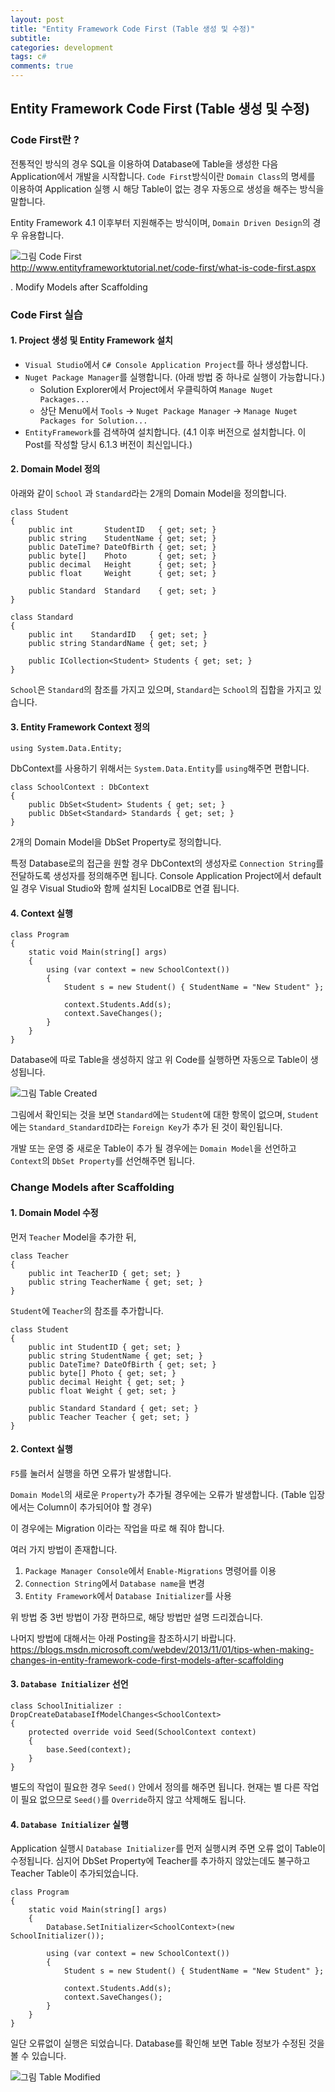 ```yaml
---
layout: post
title: "Entity Framework Code First (Table 생성 및 수정)"
subtitle:  
categories: development
tags: c#
comments: true
---
```


## Entity Framework Code First (Table 생성 및 수정)

### Code First란 ?

전통적인 방식의 경우 SQL을 이용하여 Database에 Table을 생성한 다음 Application에서 개발을 시작합니다.
`Code First`방식이란 `Domain Class`의 명세를 이용하여 Application 실행 시 해당 Table이 없는 경우 자동으로 생성을 해주는 방식을 말합니다.

Entity Framework 4.1 이후부터 지원해주는 방식이며, `Domain Driven Design`의 경우 유용합니다.

![그림 Code First](https://github.com/DevStarSJ/Study/blob/master/Blog/CSharp/EntityFramework/CodeFirst.Migration/image/code-first.png?raw=true)  
<http://www.entityframeworktutorial.net/code-first/what-is-code-first.aspx>



. Modify Models after Scaffolding

### Code First 실습

#### 1. Project 생성 및 Entity Framework 설치

- `Visual Studio`에서 `C# Console Application Project`를 하나 생성합니다.
- `Nuget Package Manager`를 실행합니다. (아래 방법 중 하나로 실행이 가능합니다.)
  - Solution Explorer에서 Project에서 우클릭하여 `Manage Nuget Packages...`
  - 상단 Menu에서 `Tools` -> `Nuget Package Manager` -> `Manage Nuget Packages for Solution...`
- `EntityFramework`를 검색하여 설치합니다. (4.1 이후 버전으로 설치합니다. 이 Post를 작성할 당시 6.1.3 버전이 최신입니다.)

#### 2. Domain Model 정의

아래와 같이 `School` 과 `Standard`라는 2개의 Domain Model을 정의합니다.

```CSharp
class Student
{
    public int       StudentID   { get; set; }
    public string    StudentName { get; set; }
    public DateTime? DateOfBirth { get; set; }
    public byte[]    Photo       { get; set; }
    public decimal   Height      { get; set; }
    public float     Weight      { get; set; }

    public Standard  Standard    { get; set; }
}

class Standard
{
    public int    StandardID   { get; set; }
    public string StandardName { get; set; }

    public ICollection<Student> Students { get; set; }
}
```

`School`은 `Standard`의 참조를 가지고 있으며, `Standard`는 `School`의 집합을 가지고 있습니다.

#### 3. Entity Framework Context 정의

```CSharp
using System.Data.Entity;
```

DbContext를 사용하기 위해서는 `System.Data.Entity`를 `using`해주면 편합니다.

```CSharp
class SchoolContext : DbContext
{
    public DbSet<Student> Students { get; set; }
    public DbSet<Standard> Standards { get; set; }
}
```

2개의 Domain Model을 DbSet Property로 정의합니다.

특정 Database로의 접근을 원할 경우 DbContext의 생성자로 `Connection String`를 전달하도록 생성자를 정의해주면 됩니다.
Console Application Project에서 default일 경우 Visual Studio와 함께 설치된 LocalDB로 연결 됩니다.

#### 4. Context 실행

```CSharp
class Program
{
    static void Main(string[] args)
    {
        using (var context = new SchoolContext())
        {
            Student s = new Student() { StudentName = "New Student" };

            context.Students.Add(s);
            context.SaveChanges();
        }
    }
}
```

Database에 따로 Table을 생성하지 않고 위 Code를 실행하면 자동으로 Table이 생성됩니다.

![그림 Table Created](https://github.com/DevStarSJ/Study/blob/master/Blog/CSharp/EntityFramework/CodeFirst.Migration/image/EF.Migration.01.png?raw=true)  

그림에서 확인되는 것을 보면 `Standard`에는 `Student`에 대한 항목이 없으며,
`Student`에는 `Standard_StandardID`라는 `Foreign Key`가 추가 된 것이 확인됩니다.

개발 또는 운영 중 새로운 Table이 추가 될 경우에는 `Domain Model`을 선언하고 `Context`의 `DbSet Property`를 선언해주면 됩니다.

### Change Models after Scaffolding

#### 1. Domain Model 수정

먼저 `Teacher` Model을 추가한 뒤,

```CSharp
class Teacher
{
    public int TeacherID { get; set; }
    public string TeacherName { get; set; }
}
```

`Student`에 `Teacher`의 참조를 추가합니다.

```CSharp
class Student
{
    public int StudentID { get; set; }
    public string StudentName { get; set; }
    public DateTime? DateOfBirth { get; set; }
    public byte[] Photo { get; set; }
    public decimal Height { get; set; }
    public float Weight { get; set; }

    public Standard Standard { get; set; }
    public Teacher Teacher { get; set; }
}
```

#### 2. Context 실행

`F5`를 눌러서 실행을 하면 오류가 발생합니다.

`Domain Model`의 새로운 `Property`가 추가될 경우에는 오류가 발생합니다.
(Table 입장에서는 Column이 추가되어야 할 경우)

이 경우에는 Migration 이라는 작업을 따로 해 줘야 합니다.

여러 가지 방법이 존재합니다.

1. `Package Manager Console`에서 `Enable-Migrations` 명령어를 이용
2. `Connection String`에서 `Database name`을 변경
3. `Entity Framework`에서 `Database Initializer`를 사용

위 방법 중 3번 방법이 가장 편하므로, 해당 방법만 설명 드리겠습니다.

나머지 방법에 대해서는 아래 Posting을 참조하시기 바랍니다.
<https://blogs.msdn.microsoft.com/webdev/2013/11/01/tips-when-making-changes-in-entity-framework-code-first-models-after-scaffolding>

#### 3. `Database Initializer` 선언

```CSharp
class SchoolInitializer : DropCreateDatabaseIfModelChanges<SchoolContext>
{
    protected override void Seed(SchoolContext context)
    {
        base.Seed(context);
    }
}
```

별도의 작업이 필요한 경우 `Seed()` 안에서 정의를 해주면 됩니다.
현재는 별 다른 작업이 필요 없으므로 `Seed()`를 `Override`하지 않고 삭제해도 됩니다.

#### 4. `Database Initializer` 실행

Application 실행시 `Database Initializer`를 먼저 실행시켜 주면 오류 없이 Table이 수정됩니다. 
심지어 DbSet Property에 Teacher를 추가하지 않았는데도 불구하고 Teacher Table이 추가되었습니다.

```CSharp
class Program
{
    static void Main(string[] args)
    {
        Database.SetInitializer<SchoolContext>(new SchoolInitializer());

        using (var context = new SchoolContext())
        {
            Student s = new Student() { StudentName = "New Student" };

            context.Students.Add(s);
            context.SaveChanges();
        }
    }
}
```

일단 오류없이 실행은 되었습니다. 
Database를 확인해 보면 Table 정보가 수정된 것을 볼 수 있습니다.

![그림 Table Modified](https://github.com/DevStarSJ/Study/blob/master/Blog/CSharp/EntityFramework/CodeFirst.Migration/image/EF.Migration.02.png?raw=true)  

